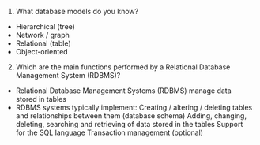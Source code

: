 1. What database models do you know?
- Hierarchical (tree)
- Network / graph
- Relational (table)
- Object-oriented

2. Which are the main functions performed by a Relational Database Management System (RDBMS)?
- Relational Database Management Systems (RDBMS) manage data stored in tables
- RDBMS systems typically implement:
    Creating / altering / deleting tables and relationships between them (database schema)
    Adding, changing, deleting, searching and retrieving of data stored in the tables
    Support for the SQL language
    Transaction management (optional)
